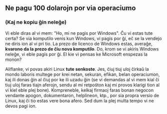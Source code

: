 

<div id="corps">

<h2>Ne pagu 100 dolarojn por via operaciumo</h2>

<h3>(Kaj ne kopiu ĝin neleĝe)</h3>

Vi eble diras al vi mem: "Ho, mi ne pagis por Windows". Ĉu vi estas tute certa? Se via komputilo venis kun Windows, vi pagis por ĝi, eĉ se la vendejo ne diris ion al vi pri tio. La prezo de licenco de Windows estas, averaĝe, <b>kvarono da la prezo de ĉiu nova komputilo</b>. Do, krom se vi akiris Windows neleĝe, vi eble pagis por ĝi. El kie vi pensas ke Microsoft enspezas la monon?

Aliflanke, vi povas akiri Linux <b>tute senkoste</b>. Jes, ĉiuj tiuj uloj ĉirkaŭ la mondo laboris multege por krei netan, sekuran, efikan, belan operaciumon, kaj ili donas ĝin al ĉiuj por ke ili uzadu ĝin (se vi demandas al vi mem kial ĉi tiuj uloj faras tiajn aferojn, sendu al mi retpoŝton kaj mi provos klarigi tion al vi kiel eble plej bone). Kompreneble, kelkaj firmaoj faras bonan negocon vendante apogon, dokumentaron, helplineon, ktp., por sia propra versio de Linux, kaj ĉi tio estas vere bona afero. Sed dum la plej multa tempo vi ne devos pagi ion.

</div>


